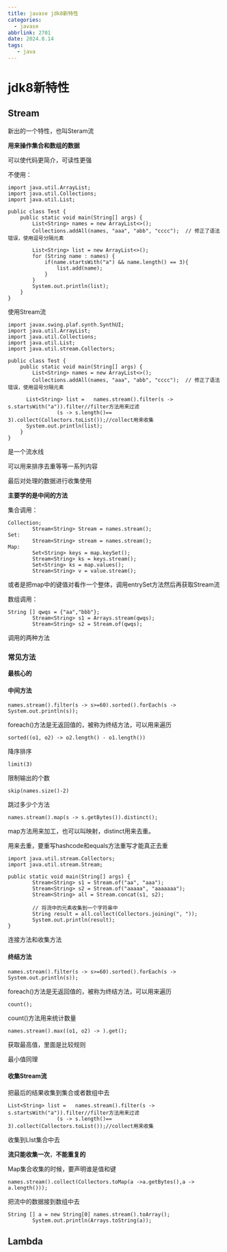 ```yaml
---
title: javase jdk8新特性
categories:
  - javase
abbrlink: 2701
date: 2024.8.14
tags: 
   - java
---
```


# jdk8新特性

## Stream

新出的一个特性，也叫Steram流

**用来操作集合和数组的数据**

可以使代码更简介，可读性更强

不使用：

```
import java.util.ArrayList;
import java.util.Collections;
import java.util.List;

public class Test {
    public static void main(String[] args) {
        List<String> names = new ArrayList<>();
        Collections.addAll(names, "aaa", "abb", "cccc");  // 修正了语法错误，使用逗号分隔元素

        List<String> list = new ArrayList<>();
        for (String name : names) {
            if(name.startsWith("a") && name.length() == 3){
                list.add(name);
            }
        }
        System.out.println(list);
    }
}

```

使用Stream流

```
import javax.swing.plaf.synth.SynthUI;
import java.util.ArrayList;
import java.util.Collections;
import java.util.List;
import java.util.stream.Collectors;

public class Test {
    public static void main(String[] args) {
        List<String> names = new ArrayList<>();
        Collections.addAll(names, "aaa", "abb", "cccc");  // 修正了语法错误，使用逗号分隔元素

      List<String> list =   names.stream().filter(s -> s.startsWith("a")).filter//filter方法用来过滤
                (s -> s.length()== 3).collect(Collectors.toList());//collect用来收集
      System.out.println(list);
    }
}

```

是一个流水线

可以用来排序去重等等一系列内容

最后对处理的数据进行收集使用

**主要学的是中间的方法**

集合调用：

```
Collection;
        Stream<String> Stream = names.stream();
Set:
        Stream<String> stream = names.stream();
Map:
        Set<String> keys = map.keySet();
        Stream<String> ks = keys.stream();
        Set<String> ks = map.values();
        Stream<String> v = value.stream();
```

或者是把map中的键值对看作一个整体，调用entrySet方法然后再获取Stream流

数组调用：

```
String [] qwqs = {"aa","bbb"};
        Stream<String> s1 = Arrays.stream(qwqs);
        Stream<String> s2 = Stream.of(qwqs);
```

调用的两种方法

### 常见方法

**最核心的**

#### 中间方法

```
names.stream().filter(s -> s>=60).sorted().forEach(s -> System.out.println(s));
```

foreach()方法是无返回值的，被称为终结方法，可以用来遍历

```
sorted((o1, o2) -> o2.length() - o1.length())
```

降序排序

```
limit(3)
```

限制输出的个数

```
skip(names.size()-2)
```

跳过多少个方法

```
names.stream().map(s -> s.getBytes()).distinct();
```

map方法用来加工，也可以叫映射，distinct用来去重。

用来去重，要重写hashcode和equals方法重写才能真正去重

```
import java.util.stream.Collectors;
import java.util.stream.Stream;

public static void main(String[] args) {
        Stream<String> s1 = Stream.of("aa", "aaa");
        Stream<String> s2 = Stream.of("aaaaa", "aaaaaaa");
        Stream<String> all = Stream.concat(s1, s2);

        // 将流中的元素收集到一个字符串中
        String result = all.collect(Collectors.joining(", "));
        System.out.println(result);
}
```

连接方法和收集方法

#### 终结方法



```
names.stream().filter(s -> s>=60).sorted().forEach(s -> System.out.println(s));
```

foreach()方法是无返回值的，被称为终结方法，可以用来遍历

```
count();
```

count()方法用来统计数量

```
names.stream().max((o1, o2) -> ).get();
```

获取最高值，里面是比较规则

最小值同理

#### 收集Stream流

把最后的结果收集到集合或者数组中去

```
List<String> list =   names.stream().filter(s -> s.startsWith("a")).filter//filter方法用来过滤
                (s -> s.length()== 3).collect(Collectors.toList());//collect用来收集
```

收集到LIst集合中去

**流只能收集一次**，**不能重复的**

Map集合收集的时候，要声明谁是值和键

```
names.stream().collect(Collectors.toMap(a ->a.getBytes(),a -> a.length()));
```

把流中的数据接到数组中去

```
String [] a = new String[0] names.stream().toArray();
        System.out.println(Arrays.toString(a));
```



## Lambda
